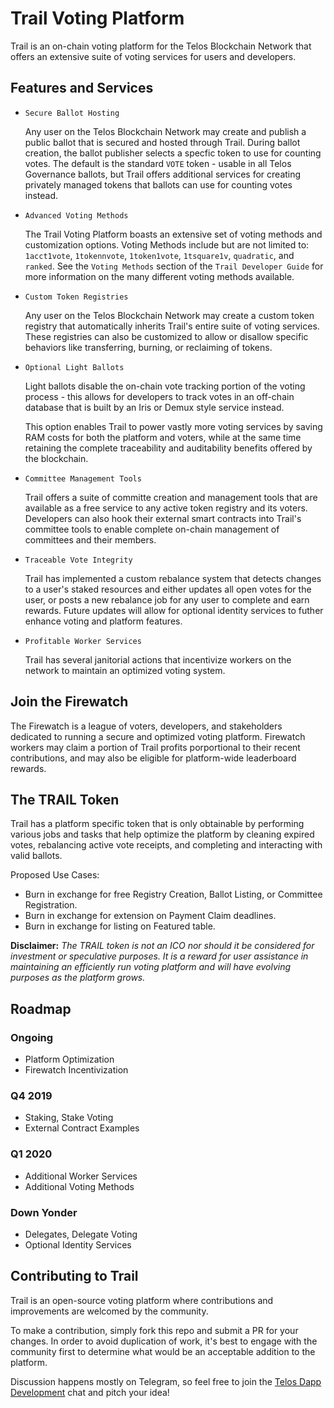 # Trail Voting Platform

Trail is an on-chain voting platform for the Telos Blockchain Network that offers an extensive suite of voting services for users and developers.

## Features and Services

* `Secure Ballot Hosting`

    Any user on the Telos Blockchain Network may create and publish a public ballot that is secured and hosted through Trail. During ballot creation, the ballot publisher selects a specfic token to use for counting votes. The default is the standard `VOTE` token - usable in all Telos Governance ballots, but Trail offers additional services for creating privately managed tokens that ballots can use for counting votes instead.

* `Advanced Voting Methods`

    The Trail Voting Platform boasts an extensive set of voting methods and customization options. Voting Methods include but are not limited to: `1acct1vote`, `1tokennvote`, `1token1vote`, `1tsquare1v`, `quadratic`, and `ranked`. See the `Voting Methods` section of the `Trail Developer Guide` for more information on the many different voting methods available.

* `Custom Token Registries`

    Any user on the Telos Blockchain Network may create a custom token registry that automatically inherits Trail's entire suite of voting services. These registries can also be customized to allow or disallow specific behaviors like transferring, burning, or reclaiming of tokens.

* `Optional Light Ballots`

    Light ballots disable the on-chain vote tracking portion of the voting process - this allows for developers to track votes in an off-chain database that is built by an Iris or Demux style service instead. 
    
    This option enables Trail to power vastly more voting services by saving RAM costs for both the platform and voters, while at the same time retaining the complete traceability and auditability benefits offered by the blockchain.

* `Committee Management Tools`

    Trail offers a suite of committe creation and management tools that are available as a free service to any active token registry and its voters. Developers can also hook their external smart contracts into Trail's committee tools to enable complete on-chain management of committees and their members.

* `Traceable Vote Integrity`

    Trail has implemented a custom rebalance system that detects changes to a user's staked resources and either updates all open votes for the user, or posts a new rebalance job for any user to complete and earn rewards. Future updates will allow for optional identity services to futher enhance voting and platform features.

* `Profitable Worker Services`

    Trail has several janitorial actions that incentivize workers on the network to maintain an optimized voting system.

## Join the Firewatch

The Firewatch is a league of voters, developers, and stakeholders dedicated to running a secure and optimized voting platform. Firewatch workers may claim a portion of Trail profits porportional to their recent contributions, and may also be eligible for platform-wide leaderboard rewards.

## The TRAIL Token

Trail has a platform specific token that is only obtainable by performing various jobs and tasks that help optimize the platform by cleaning expired votes, rebalancing active vote receipts, and completing and interacting with valid ballots.

Proposed Use Cases:

- Burn in exchange for free Registry Creation, Ballot Listing, or Committee Registration.
- Burn in exchange for extension on Payment Claim deadlines.
- Burn in exchange for listing on Featured table.

**Disclaimer:** *The TRAIL token is not an ICO nor should it be considered for investment or speculative purposes. It is a reward for user assistance in maintaining an efficiently run voting platform and will have evolving purposes as the platform grows.*

## Roadmap

### Ongoing

- Platform Optimization
- Firewatch Incentivization

### Q4 2019

- Staking, Stake Voting
- External Contract Examples

### Q1 2020

- Additional Worker Services
- Additional Voting Methods

### Down Yonder

- Delegates, Delegate Voting
- Optional Identity Services

## Contributing to Trail

Trail is an open-source voting platform where contributions and improvements are welcomed by the community.

To make a contribution, simply fork this repo and submit a PR for your changes. In order to avoid duplication of work, it's best to engage with the community first to determine what would be an acceptable addition to the platform.

Discussion happens mostly on Telegram, so feel free to join the [Telos Dapp Development](https://t.me/dappstelos) chat and pitch your idea!
